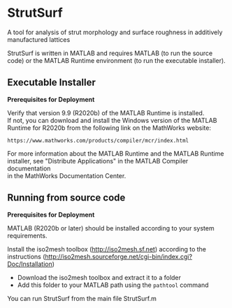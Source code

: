 # StrutSurf
A tool for analysis of strut morphology and surface roughness in additively manufactured lattices

StrutSurf is written in MATLAB and requires  MATLAB (to run the source code) or the MATLAB Runtime 
environment (to run the executable installer).


## Executable Installer

**Prerequisites for Deployment**

Verify that version 9.9 (R2020b) of the MATLAB Runtime is installed.   
If not, you can download and install the Windows version of the MATLAB Runtime for R2020b 
from the following link on the MathWorks website:

    https://www.mathworks.com/products/compiler/mcr/index.html
   
For more information about the MATLAB Runtime and the MATLAB Runtime installer, see 
"Distribute Applications" in the MATLAB Compiler documentation  
in the MathWorks Documentation Center.


## Running from source code

**Prerequisites for Deployment** 

MATLAB (R2020b or later) should be installed according to your system requirements.

Install the iso2mesh toolbox (http://iso2mesh.sf.net) according to the instructions (http://iso2mesh.sourceforge.net/cgi-bin/index.cgi?Doc/Installation)
* Download the iso2mesh toolbox and extract it to a folder
* Add this folder to your MATLAB path using the `pathtool` command

You can run StrutSurf from the main file StrutSurf.m
